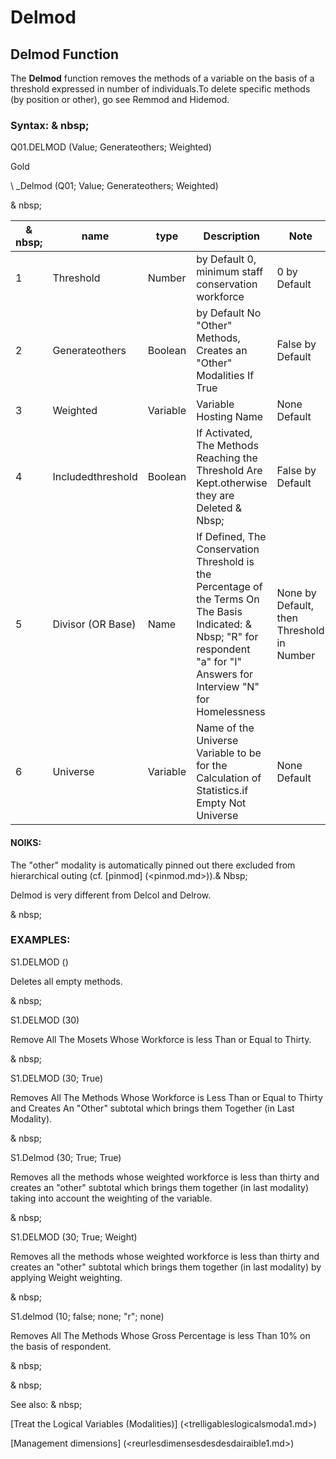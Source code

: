 # Delmod

## Delmod Function

The **Delmod** function removes the methods of a variable on the basis of a threshold expressed in number of individuals.To delete specific methods (by position or other), go see Remmod and Hidemod.

### Syntax: & nbsp;

Q01.DELMOD (Value; Generateothers; Weighted)

Gold

\ _Delmod (Q01; Value; Generateothers; Weighted)

& nbsp;

| & nbsp; | **name** | **type** | **Description** | **Note** |
| --- | --- | --- | --- | --- |
| &#49; | Threshold | Number | by Default 0, minimum staff conservation workforce | &#48; by Default |
| &#50; | Generateothers | Boolean | by Default No "Other" Methods, Creates an "Other" Modalities If True | False by Default |
| &#51; | Weighted | Variable | Variable Hosting Name | None Default |
| &#52; | Includedthreshold | Boolean | If Activated, The Methods Reaching the Threshold Are Kept.otherwise they are Deleted & Nbsp; | False by Default |
| &#53; | Divisor (OR Base) | Name | If Defined, The Conservation Threshold is the Percentage of the Terms On The Basis Indicated: & Nbsp; "R" for respondent "a" for "I" Answers for Interview "N" for Homelessness | None by Default, then Threshold in Number |
| &#54; | Universe | Variable | Name of the Universe Variable to be for the Calculation of Statistics.if Empty Not Universe | None Default |

#### NOIKS:

The "other" modality is automatically pinned out there excluded from hierarchical outing (cf. [pinmod] (<pinmod.md>)).& Nbsp;

Delmod is very different from Delcol and Delrow.

& nbsp;

### EXAMPLES:

S1.DELMOD ()

Deletes all empty methods.

& nbsp;

S1.DELMOD (30)

Remove All The Mosets Whose Workforce is less Than or Equal to Thirty.

& nbsp;

S1.DELMOD (30; True)

Removes All The Methods Whose Workforce is Less Than or Equal to Thirty and Creates An "Other" subtotal which brings them Together (in Last Modality).

& nbsp;

S1.Delmod (30; True; True)

Removes all the methods whose weighted workforce is less than thirty and creates an "other" subtotal which brings them together (in last modality) taking into account the weighting of the variable.

& nbsp;

S1.DELMOD (30; True; Weight)

Removes all the methods whose weighted workforce is less than thirty and creates an "other" subtotal which brings them together (in last modality) by applying Weight weighting.

& nbsp;

S1.delmod (10; false; none; "r"; none)

Removes All The Methods Whose Gross Percentage is less Than 10% on the basis of respondent.

& nbsp;

& nbsp;

See also: & nbsp;

[Treat the Logical Variables (Modalities)] (<trelligableslogicalsmoda1.md>)

[Management dimensions] (<reurlesdimensesdesdesdairaible1.md>)